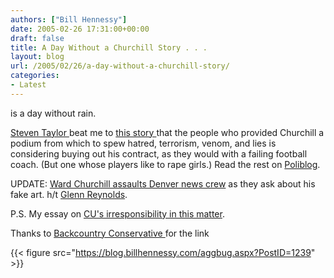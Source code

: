 ```yaml
---
authors: ["Bill Hennessy"]
date: 2005-02-26 17:31:00+00:00
draft: false
title: A Day Without a Churchill Story . . .
layout: blog
url: /2005/02/26/a-day-without-a-churchill-story/
categories:
- Latest
---
```


is a day without rain.




[Steven Taylor ](https://www.poliblogger.com/index.php?p=6314)beat me to [this story ](https://www.denverpost.com/Stories/0,1413,36~53~2733299,00.html)that the people who provided Churchill a podium from which to spew hatred, terrorism, venom, and lies is considering buying out his contract, as they would with a failing football coach. (But one whose players like to rape girls.) Read the rest on [Poliblog](https://poliblogger.com/).




UPDATE: [Ward Churchill assaults Denver news crew](https://treyjackson.typepad.com/junction/2005/02/rporter_questio.html) as they ask about his fake art. h/t [Glenn Reynolds](https://instapundit.com/archives/021404.php).




P.S. My essay on [CU's irresponsibility in this matter](https://blog.billhennessy.com/blogs/hennessys_view/archive/2005/02/27/1249.aspx).




Thanks to [Backcountry Conservative ](https://www.jquinton.com/archives/002605.html)for the link

{{< figure src="https://blog.billhennessy.com/aggbug.aspx?PostID=1239" >}}


